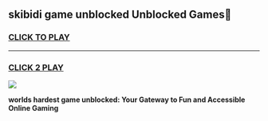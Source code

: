 
## skibidi game unblocked Unblocked Games👋
<h3>
<a href="https://premium.freeplayer.one?title=skibidi_game_unblocked&ref=16F">CLICK TO PLAY</a></h3>
<hr>

<h3>
<a href="https://premium.freeplayer.one?title=skibidi_game_unblocked&ref=16F">CLICK 2 PLAY</a>
  
</h3>

<a href="https://premium.freeplayer.one?title=skibidi_game_unblocked&ref=16F/"><img src="https://clearcache.store/games.png"></a>


**worlds hardest game unblocked: Your Gateway to Fun and Accessible Online Gaming**
